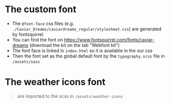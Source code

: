 # The custom font

- The `@font-face` css files (e.g. `./Caviar_Dreams/caviardreams_regular/stylesheet.css`) are generated by fontsquirrel.
- You can find the font on https://www.fontsquirrel.com/fonts/caviar-dreams (download the kit on the tab "Webfont kit")
- The font face is linked in `index.html` so it is available in the our css
- Then the font set as the global default font by the `typography.scss` file in `/assets/sass`


# The weather icons font

> are imported to the scss in `/assets/weather-icons`